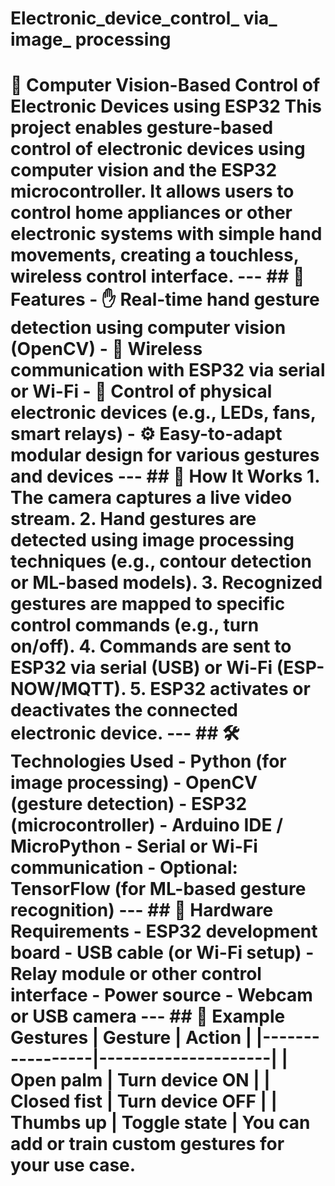 # Electronic_device_control_ via_ image_ processing
 # 🤖 Computer Vision-Based Control of Electronic Devices using ESP32  This project enables gesture-based control of electronic devices using computer vision and the ESP32 microcontroller. It allows users to control home appliances or other electronic systems with simple hand movements, creating a touchless, wireless control interface.  ---  ## 📌 Features  - ✋ Real-time hand gesture detection using computer vision (OpenCV) - 📡 Wireless communication with ESP32 via serial or Wi-Fi - 🔌 Control of physical electronic devices (e.g., LEDs, fans, smart relays) - ⚙️ Easy-to-adapt modular design for various gestures and devices  ---  ## 🧠 How It Works  1. The camera captures a live video stream. 2. Hand gestures are detected using image processing techniques (e.g., contour detection or ML-based models). 3. Recognized gestures are mapped to specific control commands (e.g., turn on/off). 4. Commands are sent to ESP32 via serial (USB) or Wi-Fi (ESP-NOW/MQTT). 5. ESP32 activates or deactivates the connected electronic device.  ---  ## 🛠️ Technologies Used  - Python (for image processing) - OpenCV (gesture detection) - ESP32 (microcontroller) - Arduino IDE / MicroPython - Serial or Wi-Fi communication - Optional: TensorFlow (for ML-based gesture recognition)  ---  ## 🔌 Hardware Requirements  - ESP32 development board   - USB cable (or Wi-Fi setup)   - Relay module or other control interface   - Power source   - Webcam or USB camera    ---  ## 🧪 Example Gestures  | Gesture         | Action              | |-----------------|---------------------| | Open palm       | Turn device ON       | | Closed fist     | Turn device OFF      | | Thumbs up       | Toggle state         |  You can add or train custom gestures for your use case.
